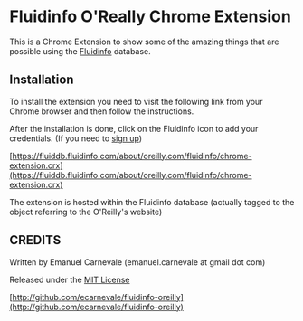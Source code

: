 Fluidinfo O'Really Chrome Extension
===================================

This is a Chrome Extension to show some of the amazing things that are
possible using the [Fluidinfo](http://fluidinfo.com) database.


Installation
------------

To install the extension you need to visit the following link from your
Chrome browser and then follow the instructions.

After the installation is done, click on the Fluidinfo icon to add your
credentials. (If you need to [sign up](https://fluidinfo.com/accounts/new/))

[https://fluiddb.fluidinfo.com/about/oreilly.com/fluidinfo/chrome-extension.crx](https://fluiddb.fluidinfo.com/about/oreilly.com/fluidinfo/chrome-extension.crx)

The extension is hosted within the Fluidinfo database (actually tagged
to the object referring to the O'Reilly's website)

CREDITS
-------

Written by Emanuel Carnevale (emanuel.carnevale at gmail dot com)

Released under the [MIT License](http://www.opensource.org/licenses/mit-license.php)

[http://github.com/ecarnevale/fluidinfo-oreilly](http://github.com/ecarnevale/fluidinfo-oreilly)

